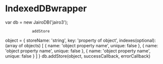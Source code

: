 # IndexedDBwrapper

var db = new JairoDB('jairo3');


                addStore
object = {
    storeName: 'string',
    key:       'property of object',
    indexes(optional):  (array of objects)
        [
            {
                name: 'object property name',
                unique: false
            },
            {
                name: 'object property name',
                unique: false
            },
            {
                name: 'object property name',
                unique: false
            }
        ]
}
db.addStore(object, successCallback, errorCallback)






